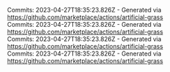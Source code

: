Commits: 2023-04-27T18:35:23.826Z - Generated via https://github.com/marketplace/actions/artificial-grass
<br>
Commits: 2023-04-27T18:35:23.826Z - Generated via https://github.com/marketplace/actions/artificial-grass
<br>
Commits: 2023-04-27T18:35:23.826Z - Generated via https://github.com/marketplace/actions/artificial-grass
<br>
Commits: 2023-04-27T18:35:23.826Z - Generated via https://github.com/marketplace/actions/artificial-grass
<br>
